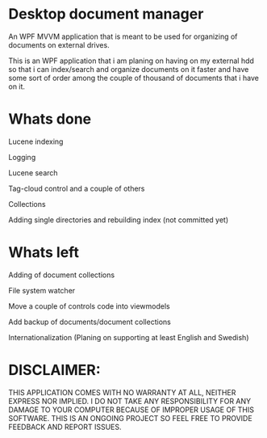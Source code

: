 # Desktop document manager

An WPF MVVM application that is meant to be used for organizing of documents on external drives. 


This is an WPF application that i am planing on having on my external hdd so that i can index/search and organize documents on it faster and have some sort of order among the couple of thousand of documents that i have on it.

# Whats done

Lucene indexing

Logging

Lucene search

Tag-cloud control and a couple of others

Collections

Adding single directories and rebuilding index (not committed yet)


# Whats left

Adding of document collections

File system watcher

Move a couple of controls code into viewmodels

Add backup of documents/document collections

Internationalization (Planing on supporting at least English and Swedish)


# DISCLAIMER:
THIS APPLICATION COMES WITH NO WARRANTY AT ALL, NEITHER EXPRESS NOR IMPLIED. I DO NOT TAKE ANY RESPONSIBILITY FOR ANY DAMAGE TO YOUR COMPUTER BECAUSE OF IMPROPER USAGE OF THIS SOFTWARE. THIS IS AN ONGOING PROJECT SO FEEL FREE TO PROVIDE FEEDBACK AND REPORT ISSUES.
